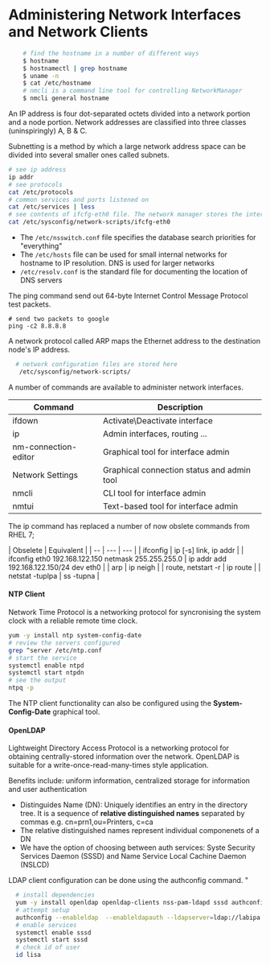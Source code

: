 # Administering Network Interfaces and Network Clients

```bash
    # find the hostname in a number of different ways
    $ hostname
    $ hostnamectl | grep hostname
    $ uname -n
    $ cat /etc/hostname
    # nmcli is a command line tool for controlling NetworkManager 
    $ nmcli general hostname
```

An IP address is four dot-separated octets divided into a network portion and a node portion. Network addresses are classified into three classes (uninspiringly) A, B & C.

Subnetting is a method by which a large network address space can be divided into several smaller ones called subnets. 

```bash
# see ip address 
ip addr
# see protocols
cat /etc/protocols
# common services and ports listened on 
cat /etc/services | less
# see contents of ifcfg-eth0 file. The network manager stores the interface config files here
cat /etc/sysconfig/network-scripts/ifcfg-eth0
```

* The  `/etc/nsswitch.conf` file specifies the database search priorities for "everything"
* The `/etc/hosts` file can be used for small internal networks for hostname to IP resolution. DNS is used for larger networks
* `/etc/resolv.conf` is the standard file for documenting the location of DNS servers

The ping command send out 64-byte Internet Control Message Protocol test packets.

```
# send two packets to google 
ping -c2 8.8.8.8
```

A network protocol called ARP maps the Ethernet address to the destination node's IP address.

```bash
  # network configuration files are stored here
   /etc/sysconfig/network-scripts/
```

A number of commands are available to administer network interfaces. 

| Command | Description |
| --- | --- |
| ifdown | Activate\Deactivate interface | 
| ip | Admin interfaces, routing ...  |
| nm-connection-editor  | Graphical tool for interface admin   |
| Network Settings | Graphical connection status and admin tool  |
| nmcli | CLI tool for interface admin  |
| nmtui | Text-based tool for interface admin |

The ip command has replaced a number of now obslete commands from RHEL 7;

| Obselete | Equivalent |
| -- | --- | --- |
| ifconfig | ip [-s] link,  ip addr | 
| ifconfig eth0 192.168.122.150 netmask 255.255.255.0 | ip addr add 192.168.122.150/24 dev eth0 |
| arp | ip neigh | 
| route, netstart -r | ip route |
| netstat -tuplpa | ss -tupna |

#### NTP Client

Network Time Protocol is a networking protocol for syncronising the system clock with a reliable remote time clock. 

```bash
yum -y install ntp system-config-date
# review the servers configured
grep ^server /etc/ntp.conf
# start the service
systemctl enable ntpd
systemctl start ntpdn
# see the output
ntpq -p
```

The NTP client functionality can also be configured using the **System-Config-Date** graphical tool. 

#### OpenLDAP

Lightweight Directory Access Protocol is a networking protocol for obtaining centrally-stored information over the network. OpenLDAP is suitable for a write-once-read-many-times style application. 

Benefits include: uniform information, centralized storage for information and user authentication

* Distinguides Name (DN): Uniquely identifies an entry in the directory tree. It is a sequence of **relative distinguished names** separated by commas e.g. cn=prn1,ou=Printers, c=ca
* The relative distinguished names represent individual componenets of a DN
* We have the option of choosing between auth services: Syste Security Services Daemon (SSSD) and Name Service Local Cachine Daemon (NSLCD)

LDAP client configuration can be done using the authconfig command. "

```bash
  # install dependencies
  yum -y install openldap openldap-clients nss-pam-ldapd sssd authconfig
  # attempt setup
  authconfig --enableldap  --enableldapauth --ldapserver=ldap://labipa.example.local --enablesssd --ldapbasedn="dc=example,dc=local" --updatex
  # enable services
  systemctl enable sssd
  systemctl start sssd
  # check id of user
  id lisa
```